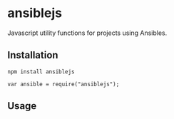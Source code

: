 # ansiblejs

Javascript utility functions for projects using Ansibles.

## Installation

```
npm install ansiblejs
```

```
var ansible = require("ansiblejs");
```

## Usage
